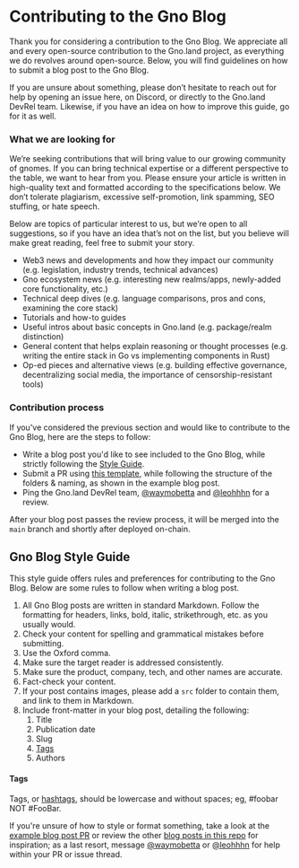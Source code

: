 # Contributing to the Gno Blog

Thank you for considering a contribution to the Gno Blog. We appreciate all and every open-source contribution to the Gno.land project, as everything we do revolves around open-source. 
Below, you will find guidelines on how to submit a blog post to the Gno Blog.

If you are unsure about something, please don’t hesitate to reach out for help by opening an issue here, on Discord, or directly to the Gno.land DevRel team.
Likewise, if you have an idea on how to improve this guide, go for it as well.

### What we are looking for
We’re seeking contributions that will bring value to our growing community of gnomes. If you can bring technical expertise or a different perspective to the table, we want to hear from you. Please ensure your article is written in high-quality text and formatted according to the specifications below. We don’t tolerate plagiarism, excessive self-promotion, link spamming, SEO stuffing, or hate speech.  

Below are topics of particular interest to us, but we’re open to all suggestions, so if you have an idea that’s not on the list, but you believe will make great reading, feel free to submit your story.

- Web3 news and developments and how they impact our community (e.g. legislation, industry trends, technical advances)
- Gno ecosystem news (e.g. interesting new realms/apps, newly-added core functionality, etc.)
- Technical deep dives (e.g. language comparisons, pros and cons, examining the core stack)
- Tutorials and how-to guides
- Useful intros about basic concepts in Gno.land (e.g. package/realm distinction)
- General content that helps explain reasoning or thought processes (e.g. writing the entire stack in Go vs implementing components in Rust)
- Op-ed pieces and alternative views (e.g. building effective governance, decentralizing social media, the importance of censorship-resistant tools)

### Contribution process

If you've considered the previous section and would like to contribute to the Gno Blog, here are the steps to follow:
- Write a blog post you'd like to see included to the Gno Blog, while strictly following the [Style Guide](#gno-blog-style-guide).
- Submit a PR using [this template](https://github.com/gnolang/blog/pull/35), while following the structure of the folders & naming, as shown in the example blog post.
- Ping the Gno.land DevRel team, [@waymobetta](https://github.com/waymobetta) and [@leohhhn](https://github.com/leohhhn) for a review.

After your blog post passes the review process, it will be merged into the `main` branch and shortly after deployed on-chain.

## Gno Blog Style Guide

This style guide offers rules and preferences for contributing to the Gno Blog.
Below are some rules to follow when writing a blog post.

1. All Gno Blog posts are written in standard Markdown. Follow the formatting for headers, links, bold, italic, strikethrough, etc. as you usually would.
2. Check your content for spelling and grammatical mistakes before submitting.
3. Use the Oxford comma.
4. Make sure the target reader is addressed consistently.
5. Make sure the product, company, tech, and other names are accurate.
6. Fact-check your content.
7. If your post contains images, please add a `src` folder to contain them, and link to them in Markdown.
8. Include front-matter in your blog post, detailing the following:
    1. Title
    2. Publication date
    3. Slug
    4. [Tags](#tags)
    5. Authors

#### Tags
Tags, or [hashtags](https://en.wikipedia.org/wiki/Hashtag), should be lowercase and without spaces; eg, #foobar NOT #FooBar.

If you're unsure of how to style or format something, take a look at the [example blog post PR](https://github.com/gnolang/blog/pull/35) or review the other [blog posts in this repo](posts) for inspiration; as a last resort, message [@waymobetta](https://github.com/waymobetta) or [@leohhhn](https://github.com/leohhhn) for help within your PR or issue thread. 
